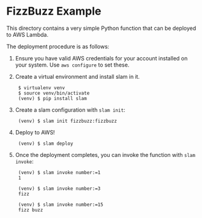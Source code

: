FizzBuzz Example
================

This directory contains a very simple Python function that can be deployed to
AWS Lambda.

The deployment procedure is as follows:

1. Ensure you have valid AWS credentials for your account installed on your
   system. Use `aws configure` to set these.

2. Create a virtual environment and install slam in it.

        $ virtualenv venv
        $ source venv/bin/activate
        (venv) $ pip install slam

3. Create a slam configuration with `slam init`:

        (venv) $ slam init fizzbuzz:fizzbuzz

4. Deploy to AWS!

        (venv) $ slam deploy

5. Once the deployment completes, you can invoke the function with `slam
   invoke`:

        (venv) $ slam invoke number:=1
        1

        (venv) $ slam invoke number:=3
        fizz

        (venv) $ slam invoke number:=15
        fizz buzz
